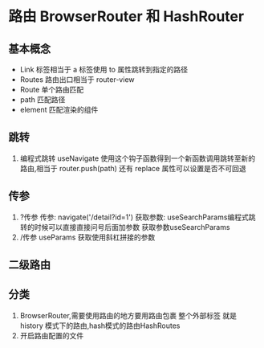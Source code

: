 # 路由 BrowserRouter 和 HashRouter

## 基本概念

- Link 标签相当于 a 标签使用 to 属性跳转到指定的路径
- Routes 路由出口相当于 router-view
- Route 单个路由匹配
- path 匹配路径
- element 匹配渲染的组件

## 跳转

1. 编程式跳转
   useNavigate
   使用这个钩子函数得到一个新函数调用跳转至新的路由,相当于 router.push(path)
   还有 replace 属性可以设置是否不可回退

## 传参

1. ?传参
传参:
navigate('/detail?id=1')
获取参数:
useSearchParams编程式跳转的时候可以直接直接问号后面加参数
   获取参数useSearchParams
2. /传参
useParams 获取使用斜杠拼接的参数


## 二级路由

## 分类

1. BrowserRouter,需要使用路由的地方要用路由包裹
   <BrowserRouter></BrowserRouter>
   整个外部标签
   就是 history 模式下的路由,hash模式的路由HashRoutes
2. <Routes></Routes>
开启路由配置的文件


